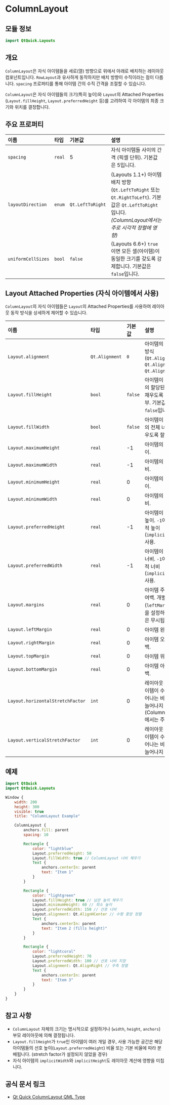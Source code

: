 # ColumnLayout

## 모듈 정보

```qml
import QtQuick.Layouts
```

## 개요

`ColumnLayout`은 자식 아이템들을 세로(열) 방향으로 위에서 아래로 배치하는 레이아웃 컴포넌트입니다. `RowLayout`과 유사하게 동작하지만 배치 방향이 수직이라는 점이 다릅니다. `spacing` 프로퍼티를 통해 아이템 간의 수직 간격을 조절할 수 있습니다.

`ColumnLayout`은 자식 아이템들의 크기(특히 높이)와 `Layout`의 Attached Properties (`Layout.fillHeight`, `Layout.preferredHeight` 등)를 고려하여 각 아이템의 최종 크기와 위치를 결정합니다.

## 주요 프로퍼티

| 이름      | 타입    | 기본값 | 설명                                   |
| :-------- | :------ | :----- | :------------------------------------- |
| `spacing` | `real`  | 5      | 자식 아이템들 사이의 간격 (픽셀 단위). 기본값은 5입니다. |
| `layoutDirection` | `enum` | `Qt.LeftToRight` | (Layouts 1.1+) 아이템 배치 방향 (`Qt.LeftToRight` 또는 `Qt.RightToLeft`). 기본값은 `Qt.LeftToRight`입니다. *(ColumnLayout에서는 주로 시각적 정렬에 영향)* |
| `uniformCellSizes` | `bool` | `false` | (Layouts 6.6+) `true`이면 모든 셀(아이템)이 동일한 크기를 갖도록 강제합니다. 기본값은 `false`입니다. |

## Layout Attached Properties (자식 아이템에서 사용)

`ColumnLayout`의 자식 아이템들은 `Layout`의 Attached Properties를 사용하여 레이아웃 동작 방식을 상세하게 제어할 수 있습니다.

| 이름                  | 타입      | 기본값  | 설명                                                                  |
| :-------------------- | :-------- | :------ | :------------------------------------------------------------------- |
| `Layout.alignment`    | `Qt.Alignment` | `0`     | 아이템의 수평 정렬 방식 (`Qt.AlignLeft`, `Qt.AlignHCenter`, `Qt.AlignRight`). |
| `Layout.fillHeight`   | `bool`    | `false` | 아이템이 레이아웃의 할당된 높이를 채우도록 할지 여부. 기본값은 `false`입니다. |
| `Layout.fillWidth`    | `bool`    | `false` | 아이템이 레이아웃의 전체 너비를 채우도록 할지 여부.                     |
| `Layout.maximumHeight`| `real`    | -1      | 아이템의 최대 높이.                                                  |
| `Layout.maximumWidth` | `real`    | -1      | 아이템의 최대 너비.                                                  |
| `Layout.minimumHeight`| `real`    | 0       | 아이템의 최소 높이.                                                  |
| `Layout.minimumWidth` | `real`    | 0       | 아이템의 최소 너비.                                                  |
| `Layout.preferredHeight`| `real`  | -1      | 아이템이 선호하는 높이. `-1`이면 암시적 높이(`implicitHeight`) 사용. |
| `Layout.preferredWidth` | `real`  | -1      | 아이템이 선호하는 너비. `-1`이면 암시적 너비(`implicitWidth`) 사용.   |
| `Layout.margins`      | `real`    | 0       | 아이템 주위의 모든 여백. 개별 여백(`leftMargin` 등)을 설정하면 이 값은 무시됩니다. |
| `Layout.leftMargin`   | `real`    | 0       | 아이템 왼쪽 여백. |
| `Layout.rightMargin`  | `real`    | 0       | 아이템 오른쪽 여백. |
| `Layout.topMargin`    | `real`    | 0       | 아이템 위쪽 여백. |
| `Layout.bottomMargin` | `real`    | 0       | 아이템 아래쪽 여백. |
| `Layout.horizontalStretchFactor` | `int` | 0    | 레이아웃 내에서 아이템이 수평으로 늘어나는 비율. 0이면 늘어나지 않음. (ColumnLayout에서는 주로 0) |
| `Layout.verticalStretchFactor`   | `int` | 0    | 레이아웃 내에서 아이템이 수직으로 늘어나는 비율. 0이면 늘어나지 않음. |

## 예제

```qml
import QtQuick
import QtQuick.Layouts

Window {
    width: 200
    height: 300
    visible: true
    title: "ColumnLayout Example"

    ColumnLayout {
        anchors.fill: parent
        spacing: 10

        Rectangle {
            color: "lightblue"
            Layout.preferredHeight: 50
            Layout.fillWidth: true // ColumnLayout 너비 채우기
            Text {
                anchors.centerIn: parent
                text: "Item 1"
            }
        }

        Rectangle {
            color: "lightgreen"
            Layout.fillHeight: true // 남은 높이 채우기
            Layout.minimumHeight: 60 // 최소 높이
            Layout.preferredWidth: 150 // 선호 너비
            Layout.alignment: Qt.AlignHCenter // 수평 중앙 정렬
            Text {
                anchors.centerIn: parent
                text: "Item 2 (fills height)"
            }
        }

        Rectangle {
            color: "lightcoral"
            Layout.preferredHeight: 70
            Layout.preferredWidth: 100 // 선호 너비 지정
            Layout.alignment: Qt.AlignRight // 우측 정렬
            Text {
                anchors.centerIn: parent
                text: "Item 3"
            }
        }
    }
}
```

## 참고 사항

*   `ColumnLayout` 자체의 크기는 명시적으로 설정하거나 (`width`, `height`, `anchors`) 부모 레이아웃에 의해 결정됩니다.
*   `Layout.fillHeight`가 `true`인 아이템이 여러 개일 경우, 사용 가능한 공간은 해당 아이템들의 선호 높이(`Layout.preferredHeight`) 비율 또는 기본 비율에 따라 분배됩니다. (stretch factor가 설정되지 않았을 경우)
*   자식 아이템의 `implicitWidth`와 `implicitHeight`도 레이아웃 계산에 영향을 미칩니다.

## 공식 문서 링크

*   [Qt Quick ColumnLayout QML Type](https://doc.qt.io/qt-6/qml-qtquick-layouts-columnlayout.html) 